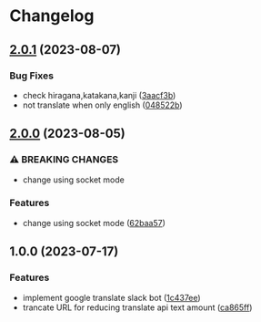 # Changelog

## [2.0.1](https://github.com/ichisuke55/translate-bot/compare/v2.0.0...v2.0.1) (2023-08-07)


### Bug Fixes

* check hiragana,katakana,kanji ([3aacf3b](https://github.com/ichisuke55/translate-bot/commit/3aacf3b0beae60646a0387657918de66c177549e))
* not translate when only english ([048522b](https://github.com/ichisuke55/translate-bot/commit/048522b2491be3d270d22f559146c54afe8ef03b))

## [2.0.0](https://github.com/ichisuke55/translate-bot/compare/v1.0.0...v2.0.0) (2023-08-05)


### ⚠ BREAKING CHANGES

* change using socket mode

### Features

* change using socket mode ([62baa57](https://github.com/ichisuke55/translate-bot/commit/62baa572ab45ccb2af71034469210315a1089b12))

## 1.0.0 (2023-07-17)


### Features

* implement google translate slack bot ([1c437ee](https://github.com/ichisuke55/translate-bot/commit/1c437ee38ac636b9a2b45abaef2c2d93ea1440b0))
* trancate URL for reducing translate api text amount ([ca865ff](https://github.com/ichisuke55/translate-bot/commit/ca865ffb9289c7f90812d7882e41950ed687d3db))
